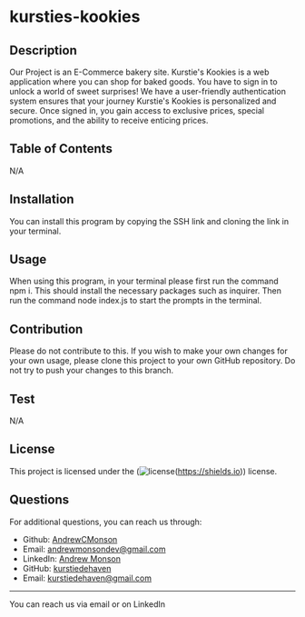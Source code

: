 # kursties-kookies

## Description

Our Project is an E-Commerce bakery site. Kurstie's Kookies is a web application where you can shop for baked goods. You have to sign in to unlock a world of sweet surprises! We have a user-friendly authentication system ensures that your journey Kurstie's Kookies is personalized and secure. Once
signed in, you gain access to exclusive prices, special promotions, and the ability to receive enticing prices.

## Table of Contents

N/A

## Installation

You can install this program by copying the SSH link and cloning the link in your terminal.

## Usage

When using this program, in your terminal please first run the command npm i. This should install the necessary packages such as inquirer. Then run the command node index.js to start the prompts in the terminal.

## Contribution

Please do not contribute to this. If you wish to make your own changes for your own usage, please clone this project to your own GitHub repository. Do not try to push your changes to this branch.

## Test

N/A

## License

This project is licensed under the (![license](https://img.shields.io/badge/license-MIT-blue)(https://shields.io)) license.

## Questions

For additional questions, you can reach us through:

- Github: [AndrewCMonson](https://github.com/AndrewCMonson)
- Email: andrewmonsondev@gmail.com
- LinkedIn: [Andrew Monson](https://linkedin.com/in/andrew-c-monson)
- GitHub: [kurstiedehaven](https://github.com/kurstiedehaven)
- Email: kurstiedehaven@gmail.com

---

You can reach us via email or on LinkedIn

